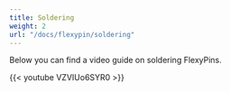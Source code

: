 ```yaml
---
title: Soldering
weight: 2
url: "/docs/flexypin/soldering"
---
```


Below you can find a video guide on soldering FlexyPins.

<div class="text-center">

{{< youtube VZVIUo6SYR0 >}}

</div>
